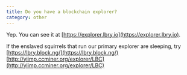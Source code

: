 ```yaml
---
title: Do you have a blockchain explorer?
category: other
---
```


Yep. You can see it at [https://explorer.lbry.io](https://explorer.lbry.io).

If the enslaved squirrels that run our primary explorer are sleeping, try
[https://lbry.block.ng/](https://lbry.block.ng/)
[http://yiimp.ccminer.org/explorer/LBC](http://yiimp.ccminer.org/explorer/LBC)
